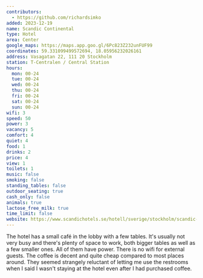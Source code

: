 ```yaml
---
contributors:
  - https://github.com/richardsimko
added: 2023-12-19
name: Scandic Continental
type: Hotel
area: Center
google_maps: https://maps.app.goo.gl/6Pc823Z232unFUF99
coordinates: 59.331099499572694, 18.05956232026161
address: Vasagatan 22, 111 20 Stockholm
station: T-Centralen / Central Station
hours:
  mon: 00-24
  tue: 00-24
  wed: 00-24
  thu: 00-24
  fri: 00-24
  sat: 00-24
  sun: 00-24
wifi: 3
speed: 50
power: 3
vacancy: 5
comfort: 4
quiet: 4
food: 1
drinks: 2
price: 4
view: 1
toilets: 1
music: false
smoking: false
standing_tables: false
outdoor_seating: true
cash_only: false
animals: true
lactose_free_milk: true
time_limit: false
website: https://www.scandichotels.se/hotell/sverige/stockholm/scandic-continental
---
```


The hotel has a small café in the lobby with a few tables. It's usually not very busy and there's plenty of space to work, both bigger tables as well as a few smaller ones. All of them have power. There is no wifi for external guests. The coffee is decent and quite cheap compared to most places around. They seemed strangely reluctant of letting me use the restrooms when I said I wasn't staying at the hotel even after I had purchased coffee.
